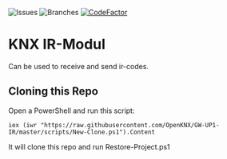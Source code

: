 ![Issues](https://badgen.net/github/open-issues/OpenKNX/GW-UP1-IR)
![Branches](https://badgen.net/github/branches/OpenKNX/GW-UP1-IR)
[![CodeFactor](https://www.codefactor.io/repository/github/openknx/gw-up1-ir/badge)](https://www.codefactor.io/repository/github/openknx/gw-up1-ir)

# KNX IR-Modul
Can be used to receive and send ir-codes.

## Cloning this Repo
Open a PowerShell and run this script:
```
iex (iwr "https://raw.githubusercontent.com/OpenKNX/GW-UP1-IR/master/scripts/New-Clone.ps1").Content
```

It will clone this repo and run Restore-Project.ps1
